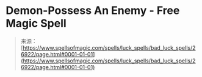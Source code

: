 <!--yml

category: 未分类

date: 2024-06-12 19:15:34

-->

# Demon-Possess An Enemy - Free Magic Spell

> 来源：[https://www.spellsofmagic.com/spells/luck_spells/bad_luck_spells/26922/page.html#0001-01-01](https://www.spellsofmagic.com/spells/luck_spells/bad_luck_spells/26922/page.html#0001-01-01)
